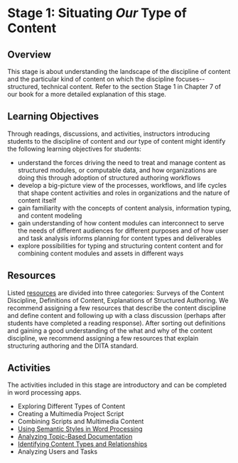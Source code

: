 # Stage 1: Situating *Our* Type of Content

## Overview

This stage is about understanding the landscape of the discipline of content and the particular kind of content on which the discipline focuses--structured, technical content. Refer to the section Stage 1 in Chapter 7 of our book for a more detailed explanation of this stage.

## Learning Objectives

Through readings, discussions, and activities, instructors introducing students to the discipline of content and *our* type of content might identify the following learning objectives for students:

* understand the forces driving the need to treat and manage content as structured modules, or computable data, and how organizations are doing this through adoption of structured authoring workflows
* develop a big-picture view of the processes, workflows, and life cycles that shape content activities and roles in organizations and the nature of content itself
* gain familiarity with the concepts of content analysis, information typing, and content modeling
* gain understanding of how content modules can interconnect to serve the needs of different audiences for different purposes and of how user and task analysis informs planning for content types and deliverables
* explore possibilities for typing and structuring content content and for combining content modules and assets in different ways

## Resources

Listed [resources](resources.md) are divided into three categories: Surveys of the Content Discipline, Definitions of Content, Explanations of Structured Authoring. We recommend assigning a few resources that describe the content discipline and define content and following up with a class discussion (perhaps after students have completed a reading response). After sorting out definitions and gaining a good understanding of the what and why of the content discipline, we recommend assigning a few resources that explain structuring authoring and the DITA standard.     

## Activities

The activities included in this stage are introductory and can be completed in word processing apps. 

* Exploring Different Types of Content 
* Creating a Multimedia Project Script  
* Combining Scripts and Multimedia Content  
* [Using Semantic Styles in Word Processing](activity-usingsemanticstyles.md)  
* [Analyzing Topic-Based Documentation](activity-analyzingdocumentation.md)
* [Identifying Content Types and Relationships](activity-identifyingcontenttypes.md)
* Analyzing Users and Tasks  

